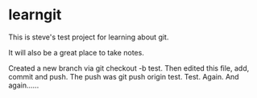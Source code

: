 learngit
========
This is steve's test project for learning about git.

It will also be a great place to take notes.

Created a new branch via git checkout -b test.  Then edited this file, add, commit and push. The push was git push origin test.
Test. Again. And again......
